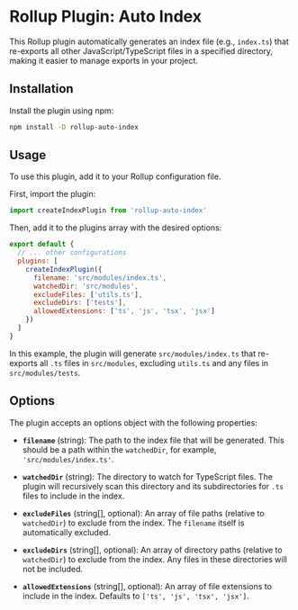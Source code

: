 # Rollup Plugin: Auto Index

This Rollup plugin automatically generates an index file (e.g., `index.ts`) that re-exports all other JavaScript/TypeScript files in a specified directory, making it easier to manage exports in your project.

## Installation

Install the plugin using npm:

```bash
npm install -D rollup-auto-index
```

## Usage

To use this plugin, add it to your Rollup configuration file.

First, import the plugin:

```javascript
import createIndexPlugin from 'rollup-auto-index'
```

Then, add it to the plugins array with the desired options:

```javascript
export default {
  // ... other configurations
  plugins: [
    createIndexPlugin({
      filename: 'src/modules/index.ts',
      watchedDir: 'src/modules',
      excludeFiles: ['utils.ts'],
      excludeDirs: ['tests'],
      allowedExtensions: ['ts', 'js', 'tsx', 'jsx']
    })
  ]
}
```

In this example, the plugin will generate `src/modules/index.ts` that re-exports all `.ts` files in `src/modules`, excluding `utils.ts` and any files in `src/modules/tests`.

## Options

The plugin accepts an options object with the following properties:

- **`filename`** (string): The path to the index file that will be generated. This should be a path within the `watchedDir`, for example, `'src/modules/index.ts'`.

- **`watchedDir`** (string): The directory to watch for TypeScript files. The plugin will recursively scan this directory and its subdirectories for `.ts` files to include in the index.

- **`excludeFiles`** (string[], optional): An array of file paths (relative to `watchedDir`) to exclude from the index. The `filename` itself is automatically excluded.

- **`excludeDirs`** (string[], optional): An array of directory paths (relative to `watchedDir`) to exclude from the index. Any files in these directories will not be included.

- **`allowedExtensions`** (string[], optional): An array of file extensions to include in the index. Defaults to `['ts', 'js', 'tsx', 'jsx']`.